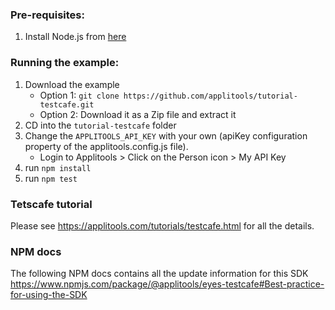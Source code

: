 ### Pre-requisites:
1. Install Node.js from [here](https://nodejs.org/en/)

### Running the example:
1. Download the example
    * Option 1: `git clone https://github.com/applitools/tutorial-testcafe.git`
    * Option 2: Download it as a Zip file and extract it
2. CD into the `tutorial-testcafe` folder
3. Change the `APPLITOOLS_API_KEY` with your own (apiKey configuration property of the applitools.config.js file).
    * Login to Applitools > Click on the Person icon > My API Key
4. run `npm install`
5. run `npm test`

### Tetscafe tutorial

Please see https://applitools.com/tutorials/testcafe.html for all the details.

### NPM docs
The following NPM docs contains all the update information for this SDK
https://www.npmjs.com/package/@applitools/eyes-testcafe#Best-practice-for-using-the-SDK

